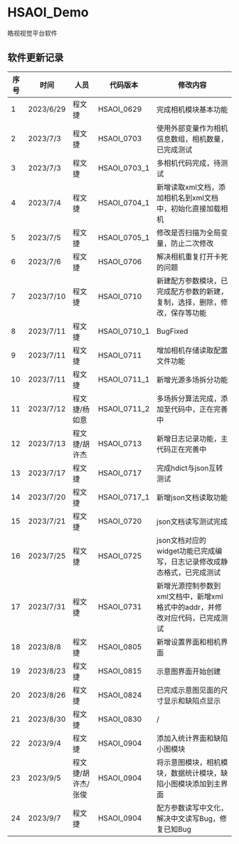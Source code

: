 # HSAOI_Demo
 皓视视觉平台软件
## 软件更新记录
序号 | 时间 | 人员 | 代码版本 | 修改内容 
--- | --- | --- | --- |--- 
1	|2023/6/29  |程文捷 |HSAOI_0629|	完成相机模块基本功能
2	|2023/7/3	|程文捷 |HSAOI_0703	|使用外部变量作为相机信息数组，相机数量，已完成测试
3	|2023/7/3	|程文捷	|HSAOI_0703_1	|多相机代码完成，待测试
4	|2023/7/4	|程文捷	|HSAOI_0704_1	|新增读取xml文档，添加相机名到xml文档中，初始化直接加载相机
5	|2023/7/5	|程文捷	|HSAOI_0705_1	|修改是否扫描为全局变量，防止二次修改
6	|2023/7/6	|程文捷	|HSAOI_0706	|解决相机重复打开卡死的问题
7	|2023/7/10	|程文捷	|HSAOI_0710	|新建配方参数模块，已完成配方参数的新建，复制，选择，删除，修改，保存等功能
8	|2023/7/11	|程文捷	|HSAOI_0710_1	|BugFixed
9	|2023/7/11	|程文捷	|HSAOI_0711 |增加相机存储读取配置文件功能
10	|2023/7/11	|程文捷	|HSAOI_0711_1   |新增光源多场拆分功能
11	|2023/7/12	|程文捷/杨如意  |HSAOI_0711_2   |多场拆分算法完成，添加至代码中，正在完善中
12	|2023/7/13	|程文捷/胡许杰	|HSAOI_0713 |	新增日志记录功能，主代码正在完善中
13  |2023/7/17	|程文捷	|HSAOI_0717	|完成hdict与json互转测试
14	|2023/7/20	|程文捷	|HSAOI_0717_1	|新增json文档读取功能
15  |2023/7/21	|程文捷	|HSAOI_0720	|json文档读写测试完成
16	|2023/7/25	|程文捷 |HSAOI_0725	|json文档对应的widget功能已完成编写，日志记录修改成静态格式，已完成测试
17	|2023/7/31	|程文捷	|HSAOI_0731	|新增光源控制参数到xml文档中，新增xml格式中的addr，并修改对应代码，已完成测试
18	|2023/8/8	|程文捷	|HSAOI_0805	|新增设置界面和相机界面
19	|2023/8/23	|程文捷 |HSAOI_0815	|示意图界面开始创建
20	|2023/8/26	|程文捷 |HSAOI_0824	|已完成示意图见面的尺寸显示和缺陷点显示
21	|2023/8/30	|程文捷	|HSAOI_0830	|/
22	|2023/9/4	|程文捷	|HSAOI_0904 |添加入统计界面和缺陷小图模块
23	|2023/9/5	|程文捷/胡许杰/张俊|HSAOI_0904 |将示意图模块，相机模块，数据统计模块，缺陷小图模块添加到主界面
24	|2023/9/7	|程文捷	|HSAOI_0904 |配方参数读写中文化，解决中文读写Bug，修复已知Bug
